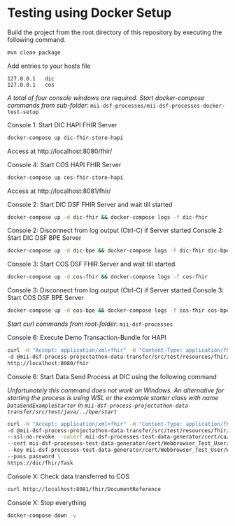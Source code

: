 # Testing using Docker Setup

Build the project from the root directory of this repository by executing the following command.

```sh
mvn clean package
```

Add entries to your hosts file

```
127.0.0.1	dic
127.0.0.1	cos
```

*A total of four console windows are required. Start docker-compose commands from
sub-folder:* `mii-dsf-processes/mii-dsf-processes-docker-test-setup`

Console 1: Start DIC HAPI FHIR Server

```sh
docker-compose up dic-fhir-store-hapi
```

Access at http://localhost:8080/fhir/

Console 4: Start COS HAPI FHIR Server

```sh
docker-compose up cos-fhir-store-hapi
```

Access at http://localhost:8081/fhir/

Console 2: Start DIC DSF FHIR Server and wait till started

```sh
docker-compose up -d dic-fhir && docker-compose logs -f dic-fhir
```

Console 2: Disconnect from log output (Ctrl-C) if Server started Console 2: Start DIC DSF BPE Server

```sh
docker-compose up -d dic-bpe && docker-compose logs -f dic-fhir dic-bpe
````

Console 3: Start COS DSF FHIR Server and wait till started

```sh
docker-compose up -d cos-fhir && docker-compose logs -f cos-fhir
```

Console 3: Disconnect from log output (Ctrl-C) if Server started Console 3: Start COS DSF BPE Server

```sh
docker-compose up -d cos-bpe && docker-compose logs -f cos-fhir cos-bpe
````

<!--
Webbrowser at http://localhost:8080/fhir/: Add Demo Data to DIC HAPI FHIR Server via Transaction-Bundle at
[DicFhirStore_Demo.xml](../mii-dsf-process-projectathon-data-transfer/src/test/resources/fhir/Bundle/DicFhirStore_Demo.xml) 
-->

*Start curl commands from root-folder:* `mii-dsf-processes`

Console 6: Execute Demo Transaction-Bundle for HAPI

```sh
curl -H "Accept: application/xml+fhir" -H "Content-Type: application/fhir+xml" \
-d @mii-dsf-process-projectathon-data-transfer/src/test/resources/fhir/Bundle/DicFhirStore_Demo.xml \
http://localhost:8080/fhir
```

Console 6: Start Data Send Process at DIC using the following command

*Unfortunately this command does not work on Windows. An alternative for starting the process is using WSL or the
example starter class with name `DataSendExampleStarter`
in `mii-dsf-process-projectathon-data-transfer/src/test/java/../bpe/start`*

```sh
curl -H "Accept: application/xml+fhir" -H "Content-Type: application/fhir+xml" \
-d @mii-dsf-process-projectathon-data-transfer/src/test/resources/fhir/Task/TaskStartDataSend_Demo.xml \
--ssl-no-revoke --cacert mii-dsf-processes-test-data-generator/cert/ca/testca_certificate.pem \
--cert mii-dsf-processes-test-data-generator/cert/Webbrowser_Test_User/Webbrowser_Test_User_certificate.pem \
--key mii-dsf-processes-test-data-generator/cert/Webbrowser_Test_User/Webbrowser_Test_User_private-key.pem \
--pass password \
https://dic/fhir/Task
```

Console X: Check data transferred to COS

```sh
curl http://localhost:8081/fhir/DocumentReference
```

Console X: Stop everything

```sh
docker-compose down -v
```